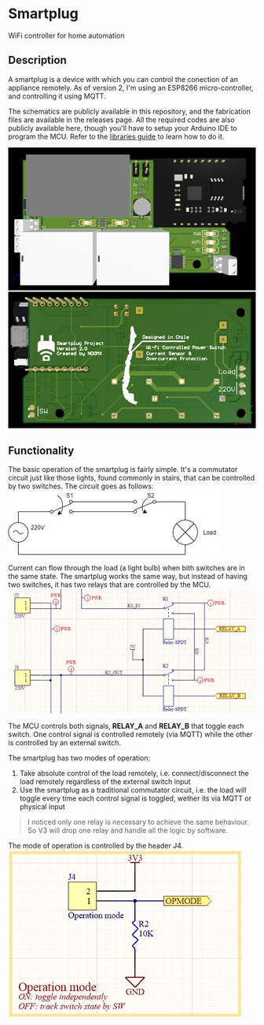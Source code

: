# Smartplug
WiFi controller for home automation

## Description
A smartplug is a device with which you can control the conection of an appliance remotely. As of version 2, I'm using an ESP8266 micro-controller, and controlling it using MQTT.

The schematics are publicly available in this repository, and the fabrication files are available in the releases page. All the required codes are also publicly available here, though you'll have to setup your Arduino IDE to program the MCU. Refer to the [libraries guide](./LIBRARIES_GUIDE.md) to learn how to do it.

![](./Media/Pictures/smartplug-front.jpg)
![](./Media/Pictures/smartplug-back.jpg)

## Functionality
The basic operation of the smartplug is fairly simple. It's a commutator circuit just like those lights, found commonly in stairs, that can be controlled by two switches. The circuit goes as follows:
![](./Media/Pictures/commutator.jpg)

Current can flow through the load (a light bulb) when bith switches are in the same state. The smartplug works the same way, but instead of having two switches, it has two relays that are controlled by the MCU.
![](./Media/Pictures/altium-commutator.jpg)

The MCU controls both signals, **RELAY_A** and **RELAY_B** that toggle each switch. One control signal is controlled remotely (via MQTT) while the other is controlled by an external switch.

The smartplug has two modes of operation:
1. Take absolute control of the load remotely, i.e. connect/disconnect the load remotely regardless of the external switch input
2. Use the smartplug as a traditional commutator circuit, i.e. the load will toggle every time each control signal is toggled, wether its via MQTT or physical input

> I noticed only one relay is necessary to achieve the same behaviour. So V3 will drop one relay and handle all the logic by software.

The mode of operation is controlled by the header J4.
![](./Media/Pictures/opmode.jpg)